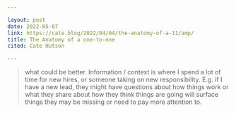```yaml
---

layout: post
date: 2022-05-07
link: https://cate.blog/2022/04/04/the-anatomy-of-a-11/amp/
title: The Anatomy of a one-to-one
cited: Cate Hutson

---
```


> what could be better.
> Information / context is where I spend a lot of time for new hires, or someone taking on new responsibility. E.g. if I have a new lead, they might have questions about how things work or what they share about how they think things are going will surface things they may be missing or need to pay more attention to.